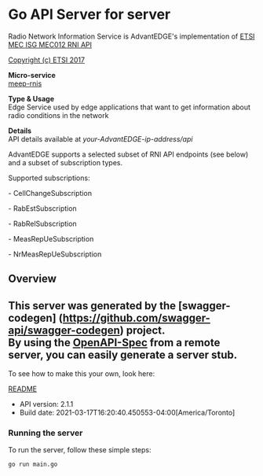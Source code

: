 # Go API Server for server

Radio Network Information Service is AdvantEDGE's implementation of [ETSI MEC ISG MEC012 RNI API](http://www.etsi.org/deliver/etsi_gs/MEC/001_099/012/02.01.01_60/gs_MEC012v020101p.pdf) <p>[Copyright (c) ETSI 2017](https://forge.etsi.org/etsi-forge-copyright-notice.txt) <p>**Micro-service**<br>[meep-rnis](https://github.com/InterDigitalInc/AdvantEDGE/tree/master/go-apps/meep-rnis) <p>**Type & Usage**<br>Edge Service used by edge applications that want to get information about radio conditions in the network <p>**Details**<br>API details available at _your-AdvantEDGE-ip-address/api_ <p>AdvantEDGE supports a selected subset of RNI API endpoints (see below) and a subset of subscription types. <p>Supported subscriptions: <p> - CellChangeSubscription <p> - RabEstSubscription <p> - RabRelSubscription <p> - MeasRepUeSubscription <p> - NrMeasRepUeSubscription

## Overview
This server was generated by the [swagger-codegen]
(https://github.com/swagger-api/swagger-codegen) project.  
By using the [OpenAPI-Spec](https://github.com/OAI/OpenAPI-Specification) from a remote server, you can easily generate a server stub.  
-

To see how to make this your own, look here:

[README](https://github.com/swagger-api/swagger-codegen/blob/master/README.md)

- API version: 2.1.1
- Build date: 2021-03-17T16:20:40.450553-04:00[America/Toronto]


### Running the server
To run the server, follow these simple steps:

```
go run main.go
```

